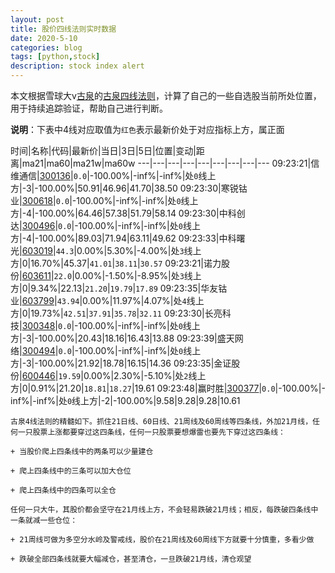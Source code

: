 ```yaml
---
layout: post
title: 股价四线法则实时数据
date: 2020-5-10
categories: blog
tags: [python,stock]
description: stock index alert
---
```



本文根据雪球大v[古泉](https://xueqiu.com/u/7148646888)的[古泉四线法则](https://xueqiu.com/7148646888/130498192)，计算了自己的一些自选股当前所处位置，用于持续追踪验证，帮助自己进行判断。

**说明**：下表中4线对应取值为`红色`表示最新价处于对应指标上方，属正面

时间|名称|代码|最新价|当日|3日|5日|位置|变动|距离|ma21|ma60|ma21w|ma60w
---|---|---|---|---|---|---|---|---
09:23:21|信维通信|[300136](https://xueqiu.com/S/SZ300136)|`0.0`|-100.00%|-inf%|-inf%|处`0`线上方|-3|-100.00%|50.91|46.96|41.70|38.50
09:23:30|寒锐钴业|[300618](https://xueqiu.com/S/SZ300618)|`0.0`|-100.00%|-inf%|-inf%|处`0`线上方|-4|-100.00%|64.46|57.38|51.79|58.14
09:23:30|中科创达|[300496](https://xueqiu.com/S/SZ300496)|`0.0`|-100.00%|-inf%|-inf%|处`0`线上方|-4|-100.00%|89.03|71.94|63.11|49.62
09:23:33|中科曙光|[603019](https://xueqiu.com/S/SH603019)|`44.3`|0.00%|5.30%|-4.00%|处`3`线上方|0|16.70%|45.37|`41.01`|`38.11`|`30.57`
09:23:21|诺力股份|[603611](https://xueqiu.com/S/SH603611)|`22.0`|0.00%|-1.50%|-8.95%|处`3`线上方|0|9.34%|22.13|`21.20`|`19.79`|`17.89`
09:23:35|华友钴业|[603799](https://xueqiu.com/S/SH603799)|`43.94`|0.00%|11.97%|4.07%|处`4`线上方|0|19.73%|`42.51`|`37.91`|`35.78`|`32.11`
09:23:30|长亮科技|[300348](https://xueqiu.com/S/SZ300348)|`0.0`|-100.00%|-inf%|-inf%|处`0`线上方|-3|-100.00%|20.43|18.16|16.43|13.88
09:23:39|盛天网络|[300494](https://xueqiu.com/S/SZ300494)|`0.0`|-100.00%|-inf%|-inf%|处`0`线上方|-3|-100.00%|21.92|18.78|16.15|14.36
09:23:35|金证股份|[600446](https://xueqiu.com/S/SH600446)|`19.59`|0.00%|2.30%|-5.10%|处`2`线上方|0|0.91%|21.20|`18.81`|`18.27`|19.61
09:23:48|赢时胜|[300377](https://xueqiu.com/S/SZ300377)|`0.0`|-100.00%|-inf%|-inf%|处`0`线上方|-2|-100.00%|9.58|9.28|9.28|10.61

```
古泉4线法则的精髓如下。抓住21日线、60日线、21周线及60周线等四条线，外加21月线，任何一只股票上涨都要穿过这四条线，任何一只股票要想爆雷也要先下穿过这四条线：

+ 当股价爬上四条线中的两条可以少量建仓

+ 爬上四条线中的三条可以加大仓位

+ 爬上四条线中的四条可以全仓

任何一只大牛，其股价都会坚守在21月线上方，不会轻易跌破21月线；相反，每跌破四条线中一条就减一些仓位：

+ 21周线可做为多空分水岭及警戒线，股价在21周线及60周线下方就要十分慎重，多看少做

+ 跌破全部四条线就要大幅减仓，甚至清仓，一旦跌破21月线，清仓观望
```